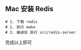 ## Mac 安装 Redis   

```shell
# 1. 下载 redis
# 2. 执行 make
# 3. 编译后 执行 src/redis-server
```

完成以上即可    